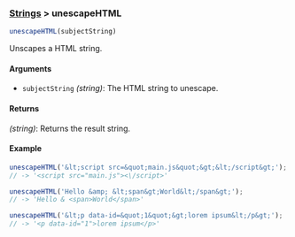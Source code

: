 ### [Strings](../) > unescapeHTML

```js
unescapeHTML(subjectString)
```

Unscapes a HTML string.

#### Arguments

- `subjectString` _(string)_: The HTML string to unescape.

#### Returns

_(string)_: Returns the result string.

#### Example
```js
unescapeHTML('&lt;script src=&quot;main.js&quot;&gt;&lt;/script&gt;');
// -> '<script src="main.js"><\/script>'

unescapeHTML('Hello &amp; &lt;span&gt;World&lt;/span&gt;');
// -> 'Hello & <span>World</span>'

unescapeHTML('&lt;p data-id=&quot;1&quot;&gt;lorem ipsum&lt;/p&gt;');
// -> '<p data-id="1">lorem ipsum</p>'
```
